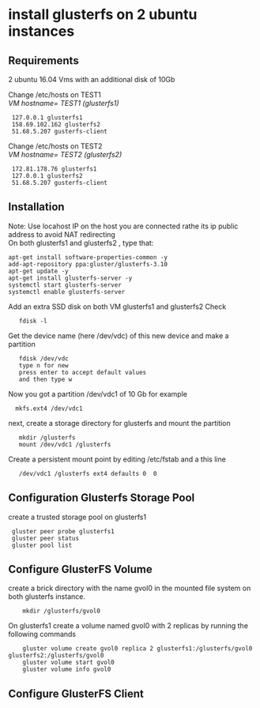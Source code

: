 # install glusterfs on 2 ubuntu instances 
## Requirements
2 ubuntu 16.04 Vms with an additional disk of 10Gb  

Change /etc/hosts on TEST1  
*VM  hostname= TEST1 (glusterfs1)*
```shell script
 127.0.0.1 glusterfs1
 158.69.102.162 glusterfs2
 51.68.5.207 gusterfs-client
````
Change /etc/hosts on TEST2  
*VM  hostname= TEST2 (glusterfs2)*
```shell script
 172.81.178.76 glusterfs1
 127.0.0.1 glusterfs2
 51.68.5.207 gusterfs-client
```
## Installation 
Note: Use locahost IP on the host you are connected rathe its ip public address to avoid NAT redirecting   
On both glusterfs1 and glusterfs2 , type that: 
```shell script
apt-get install software-properties-common -y
add-apt-repository ppa:gluster/glusterfs-3.10
apt-get update -y
apt-get install glusterfs-server -y
systemctl start glusterfs-server 
systemctl enable glusterfs-server
```
Add an extra SSD disk on both VM glusterfs1 and glusterfs2
Check 
```shell script
   fdisk -l 
```
Get the device name (here /dev/vdc) of this new device and make a partition 
```
   fdisk /dev/vdc 
   type n for new
   press enter to accept default values 
   and then type w 
```
Now you got a partition /dev/vdc1 of 10 Gb for example
```shell script
  mkfs.ext4 /dev/vdc1 
```
next, create a storage directory for glusterfs and mount the partition 
```shell script
   mkdir /glusterfs
   mount /dev/vdc1 /glusterfs
```
Create a persistent mount point by editing /etc/fstab and a this line
```
   /dev/vdc1 /glusterfs ext4 defaults 0  0 
 ```

## Configuration Glusterfs Storage Pool

create a trusted storage pool on glusterfs1 
```shell script
 gluster peer probe glusterfs1
 gluster peer status
 gluster pool list
```
## Configure GlusterFS Volume
create a brick directory  with the name gvol0 in the mounted file system on both glusterfs instance. 
```shell script
    mkdir /glusterfs/gvol0
```
On glusterfs1 create a volume named gvol0 with 2 replicas by running the following commands 
```shell script
    gluster volume create gvol0 replica 2 glusterfs1:/glusterfs/gvol0 glusterfs2:/glusterfs/gvol0
    gluster volume start gvol0
    gluster volume info gvol0
```
## Configure GlusterFS Client



